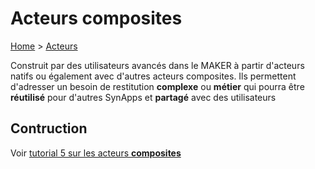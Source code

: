 # Acteurs composites

[Home](../sitemap.md) > [Acteurs](index.md)

Construit par des utilisateurs avancés dans le MAKER à partir d'acteurs natifs ou également avec d'autres acteurs composites. Ils permettent d'adresser un besoin de restitution **complexe** ou **métier** qui pourra être **réutilisé** pour d'autres SynApps et **partagé** avec des utilisateurs

## Contruction

Voir [tutorial 5 sur les acteurs **composites**](../tutos/tuto5/index.md)